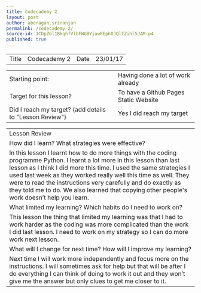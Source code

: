 ```yaml
---
title: Codecademy 2
layout: post
author: aberagan.sriranjan
permalink: /codecademy-2/
source-id: 1CDpZGl1BkqhfVlbFWGBYjaw8EphOJQlTZihl5JAM-p4
published: true
---
```

<table>
  <tr>
    <td>Title</td>
    <td>Codecademy 2</td>
    <td>Date</td>
    <td>23/01/17</td>
  </tr>
</table>


<table>
  <tr>
    <td>Starting point:</td>
    <td>Having done a lot of work already</td>
  </tr>
  <tr>
    <td>Target for this lesson?</td>
    <td>To have a Github Pages Static Website</td>
  </tr>
  <tr>
    <td>Did I reach my target? 
(add details to "Lesson Review")</td>
    <td> Yes I did reach my target</td>
  </tr>
</table>


<table>
  <tr>
    <td>Lesson Review</td>
  </tr>
  <tr>
    <td>How did I learn? What strategies were effective? </td>
  </tr>
  <tr>
    <td>In this lesson I learnt how to do more things with the coding programme Python. I learnt a lot more in this lesson than last lesson as I think I did more this time. I used the same strategies I used last week as they worked really well this time as well. They were to read the instructions very carefully and do exactly as they told me to do. We also learned that copying other people's work doesn’t help you learn. </td>
  </tr>
  <tr>
    <td>What limited my learning? Which habits do I need to work on? </td>
  </tr>
  <tr>
    <td>This lesson the thing that limited my learning was that I had to work harder as the coding was more complicated than the work I did last lesson. I need to work on my strategy so I can do more work next lesson.</td>
  </tr>
  <tr>
    <td>What will I change for next time? How will I improve my learning?</td>
  </tr>
  <tr>
    <td>Next time I will work more independently and focus more on the instructions. I will sometimes ask for help but that will be after I do everything I can think of doing to work it out and they won’t give me the answer but only clues to get me closer to it.</td>
  </tr>
</table>


